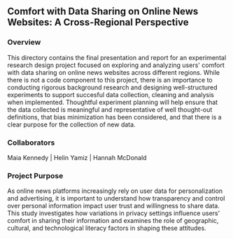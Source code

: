 ## Comfort with Data Sharing on Online News Websites: A Cross-Regional Perspective

### Overview

This directory contains the final presentation and report for an experimental research design project focused on exploring and analyzing users' comfort with data sharing on online news websites across different regions. While there is not a code component to this project, there is an importance to conducting rigorous background research and designing well-structured experiments to support succesful data collection, cleaning and analysis when implemented. Thoughtful experiment planning will help ensure that the data collected is meaningful and representative of well thought-out definitions, that bias minimization has been considered, and that there is a clear purpose for the collection of new data.  

### Collaborators
Maia Kennedy | 
Helin Yamiz  | 
Hannah McDonald

### Project Purpose
As online news platforms increasingly rely on user data for personalization and advertising, it is important to understand how transparency and control over personal information impact user trust and willingness to share data. This study investigates how variations in privacy settings influence users’ comfort in sharing their information and examines the role of geographic, cultural, and technological literacy factors in shaping these attitudes.
